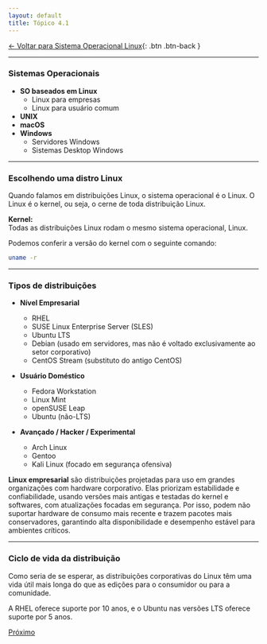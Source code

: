 ```yaml
---
layout: default 
title: Tópico 4.1
---
```


[← Voltar para Sistema Operacional Linux](/linux-essentials/01-book-lpi/Topico-04-Sistema-Operacional-Linux/){: .btn .btn-back }

---

### Sistemas Operacionais

- **SO baseados em Linux**
  - Linux para empresas
  - Linux para usuário comum
- **UNIX**
- **macOS**
- **Windows**
  - Servidores Windows
  - Sistemas Desktop Windows

---

### Escolhendo uma distro Linux

Quando falamos em distribuições Linux, o sistema operacional é o Linux. O Linux é o kernel, ou seja, o cerne de toda distribuição Linux.

**Kernel:**  
Todas as distribuições Linux rodam o mesmo sistema operacional, Linux.

Podemos conferir a versão do kernel com o seguinte comando:

```sh
uname -r
```

---

### Tipos de distribuições

- **Nível Empresarial**
  - RHEL
  - SUSE Linux Enterprise Server (SLES)
  - Ubuntu LTS
  - Debian (usado em servidores, mas não é voltado exclusivamente ao setor corporativo)
  - CentOS Stream (substituto do antigo CentOS)

- **Usuário Doméstico**
  - Fedora Workstation
  - Linux Mint
  - openSUSE Leap
  - Ubuntu (não-LTS)

- **Avançado / Hacker / Experimental**
  - Arch Linux
  - Gentoo
  - Kali Linux (focado em segurança ofensiva)

**Linux empresarial** são distribuições projetadas para uso em grandes organizações com hardware corporativo. Elas priorizam estabilidade e confiabilidade, usando versões mais antigas e testadas do kernel e softwares, com atualizações focadas em segurança. Por isso, podem não suportar hardware de consumo mais recente e trazem pacotes mais conservadores, garantindo alta disponibilidade e desempenho estável para ambientes críticos.

---

### Ciclo de vida da distribuição

Como seria de se esperar, as distribuições corporativas do Linux têm uma vida útil mais longa do que as edições para o consumidor ou para a comunidade.

A RHEL oferece suporte por 10 anos, e o Ubuntu nas versões LTS oferece suporte por 5 anos.

<div class="nav-buttons single-button">
  <a href="/linux-essentials/01-book-lpi/Topico-04-Sistema-Operacional-Linux/4.2-EntendendoOHardware" class="btn btn-back">Próximo</a>
</div>
